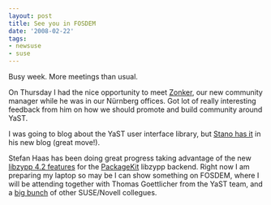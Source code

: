 ```yaml
---
layout: post
title: See you in FOSDEM
date: '2008-02-22'
tags:
- newsuse
- suse
---
```


Busy week. More meetings than usual.

On Thursday I had the nice opportunity to meet [Zonker][4], our new community manager while he was in our Nürnberg offices. Got lot of really interesting feedback from him on how we should promote and build community around YaST.

I was going to blog about the YaST user interface library, but [Stano has it][1] in his new blog (great move!).

Stefan Haas has been doing great progress taking advantage of the new [libzypp 4.2 features][2] for the [PackageKit][5] libzypp backend. Right now I am preparing my laptop so may be I can show something on FOSDEM, where I will be attending together with Thomas Goettlicher from the YaST team, and a [big bunch][6] of other SUSE/Novell collegues.

[1]: http://visnov.blogspot.com/  
 [2]: http://duncan.mac-vicar.com/blog/archives/296  
 [3]: http://www.youtube.com/watch?v=XB3o4Skka5Q  
 [4]: http://zonker.opensuse.org/  
 [5]: http://www.packagekit.org/  
 [6]: http://en.opensuse.org/FOSDEM

